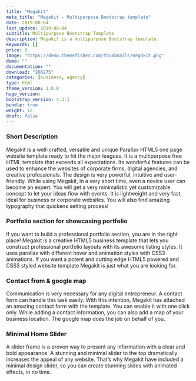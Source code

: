 ```yaml
---
title: "Megakit"
meta_title: "Megakit - Multipurpose Bootstrap template"
date: 2019-08-04
last_update: 2019-08-04
subtitle: Multipurpose Bootstrap Template
description: Megakit is a multipurpose Bootstrap template. 
keywords: []
price: 0
image: "https://demo.themefisher.com/thumbnails/megakit.png"
demo: ""
documentation: ""
download: "266275"
categories: [business, agency]
type: html
theme_version: 1.0.0
hugo_version: 
bootstrap_version: 4.3.1
bundle: true
weight: 12
draft: false
---
```


### Short Description

Megakit is a well-crafted, versatile and unique Parallax HTML5 one page website template ready to hit the major leagues. It is a multipurpose free HTML template that exceeds all expectations. Its wonderful features can be used to enhance the websites of corporate firms, digital agencies, and creative professionals. The design is very powerful, intuitive and user-friendly. While using Megakit, in a very short time, even a novice user can become an expert. You will get a very minimalistic yet customizable concept to let your ideas flow with events. It is lightweight and very fast, ideal for business or corporate websites. You will also find amazing typography that quickens setting process!

### Portfolio section for showcasing portfolio

If you want to build a professional portfolio section, you are in the right place! Megakit is a creative HTML5 business template that lets you construct professional portfolio layouts with its awesome listing styles. It uses parallax with different hover and animation styles with CSS3 animations. If you want a potent and cutting edge HTML5 powered and CSS3 styled website template Megakit is just what you are looking for.

### Contact from & google map

Communication is very necessary for any digital entrepreneur. A contact form can handle this task easily. With this intention, Megakit has attached an amazing contact form with the template. You can enable it with one click only. While adding a contact information, you can also add a map of your business location. The google map does the job on behalf of you.

### Minimal Home Slider

A slider frame is a proven way to present any information with a clear and bold appearance. A stunning and minimal slider to the top dramatically increases the appeal of any website. That’s why Megakit have included a minimal design slider, so you can create stunning slides with animated effects, in no time.
